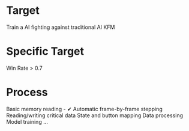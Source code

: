 # Target
Train a AI fighting against traditional AI KFM

# Specific Target
Win Rate > 0.7

# Process
Basic memory reading - ✔
Automatic frame-by-frame stepping
Reading/writing critical data
State and button mapping
Data processing
Model training
...